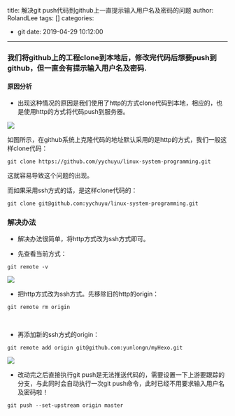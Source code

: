 title: 解决git push代码到github上一直提示输入用户名及密码的问题
author: RolandLee
tags: []
categories:
  - git
date: 2019-04-29 10:12:00
---
### 我们将github上的工程clone到本地后，修改完代码后想要push到github，但一直会有提示输入用户名及密码.

#### 原因分析

- 出现这种情况的原因是我们使用了http的方式clone代码到本地，相应的，也是使用http的方式将代码push到服务器。

![](https://images-roland.oss-cn-shenzhen.aliyuncs.com//blog/20190429101327.png)

如图所示，在github系统上克隆代码的地址默认采用的是http的方式，我们一般这样clone代码：

`git clone https://github.com/yychuyu/linux-system-programming.git`

这就容易导致这个问题的出现。

而如果采用ssh方式的话，是这样clone代码的：

`git clone git@github.com:yychuyu/linux-system-programming.git`


<!--more-->
### 解决办法

- 解决办法很简单，将http方式改为ssh方式即可。

- 先查看当前方式：

 `git remote -v`
 
 
 ![](https://images-roland.oss-cn-shenzhen.aliyuncs.com//blog/20190429101533.png)
 
 
- 把http方式改为ssh方式。先移除旧的http的origin：


`git remote rm origin`

 

- 再添加新的ssh方式的origin：

`git remote add origin git@github.com:yunlongn/myHexo.git`

![](https://images-roland.oss-cn-shenzhen.aliyuncs.com//blog/20190429101705.png)

- 改动完之后直接执行git push是无法推送代码的，需要设置一下上游要跟踪的分支，与此同时会自动执行一次git push命令，此时已经不用要求输入用户名及密码啦！

`git push --set-upstream origin master `